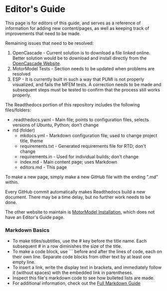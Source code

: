 # Editor's Guide

This page is for editors of this guide, and serves as a reference of information for adding new content/pages, as well as keeping track of improvements that need to be made.

Remaining issues that need to be resolved:

1. OpenCascade - Current solution is to download a file linked online. Better solution would be to download and install directly from the [OpenCascade Website](https://dev.opencascade.org/release).
2. MotorModel Tests - Section needs to be updated when problems are resolved
3. ESP - It is currently built in such a way that PUMI is not properly visualized, and fails the MFEM tests. A correction needs to be made and subsequent steps must be tested to confirm that the process still works properly.

The Readthedocs portion of this repository includes the following files/folders:

- .readthedocs.yaml - Main file; points to configuration files, selects versions of Ubuntu, Python; don't change
- rtd (folder)
  - mkdocs.yml - Markdown configuration file; used to change project title, theme
  - requirements.txt - Generated requirements file for RTD; don't change
  - requirements.in - Used for individual builds; don't change
  - index.md - Main content page; uses Markdown
  - editors.md - This page
  
To make a new page, simply make a new GitHub file with the ending ".md" within.

Every GitHub commit automatically makes Readthedocs build a new document. There may be a time delay, but no further work needs to be done.

The other website to maintain is [MotorModel Installation](https://motormodel.readthedocs.io/en/latest/), which does not have an Editor's Guide page.

### Markdown Basics

- To make titles/subtitles, use the # key before the title name. Each subsequent # in a row diminishes the size of the title.
- To make a code block, use ``` before and after the lines of code, each on their own line. Separate code blocks from other text by at least one empty line.
- To insert a link, write the display text in brackets, and immediately follow it (without spaces) with the embedded link in parentheses.
- Inspect this file's markdown code to see how bulleted lists are made.
- For additional information, check out the [Full Markdown Guide](https://www.markdownguide.org/extended-syntax/)
